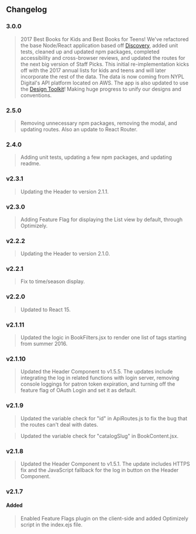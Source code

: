 ## Changelog

### 3.0.0
> 2017 Best Books for Kids and Best Books for Teens!
> We've refactored the base Node/React application based off [Discovery](https://github.com/NYPL-discovery/discovery-front-end), added unit tests, cleaned up and updated npm packages, completed accessibility and cross-browser reviews, and updated the routes for the next big version of Staff Picks. This initial re-implementation kicks off with the 2017 annual lists for kids and teens and will later incorporate the rest of the data. The data is now coming from NYPL Digital's API platform located on AWS. The app is also updated to use the [Design Toolkit](https://github.com/NYPL/design-toolkit)! Making huge progress to unify our designs and conventions.

### 2.5.0
> Removing unnecessary npm packages, removing the modal, and updating routes. Also an update to React Router.

### 2.4.0
> Adding unit tests, updating a few npm packages, and updating readme.

### v2.3.1
> Updating the Header to version 2.1.1.

### v2.3.0
> Adding Feature Flag for displaying the List view by default, through Optimizely.

### v2.2.2
> Updating the Header to version 2.1.0.

### v2.2.1
> Fix to time/season display.

### v2.2.0
> Updated to React 15.

### v2.1.11
> Updated the logic in BookFilters.jsx to render one list of tags starting from summer 2016.

### v2.1.10
> Updated the Header Component to v1.5.5. The updates include integrating the log in related functions with login server, removing console loggings for patron token expiration, and turning off the feature flag of OAuth Login and set it as default.

### v2.1.9
> Updated the variable check for "id" in ApiRoutes.js to fix the bug that the routes can't deal with dates.

> Updated the variable check for "catalogSlug" in BookContent.jsx.

### v2.1.8
> Updated the Header Component to v1.5.1. The update includes HTTPS fix and the JavaScript fallback for the log in button on the Header Component.

### v2.1.7
#### Added
> Enabled Feature Flags plugin on the client-side and added Optimizely script in the index.ejs file.
